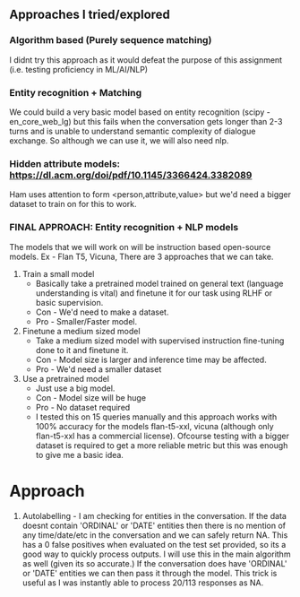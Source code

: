 ## Approaches I tried/explored

### Algorithm based (Purely sequence matching)
I didnt try this approach as it would defeat the purpose of this assignment (i.e. testing proficiency in ML/AI/NLP)

### Entity recognition + Matching

We could build a very basic model based on entity recognition (scipy - en_core_web_lg) but this fails when the conversation gets longer than 2-3 turns and is unable to understand semantic complexity of dialogue exchange. So although we can use it, we will also need nlp.

### Hidden attribute models: https://dl.acm.org/doi/pdf/10.1145/3366424.3382089
Ham uses attention to form <person,attribute,value> but we'd need a bigger dataset to train on for this to work. 


### FINAL APPROACH: Entity recognition + NLP models
The models that we will work on will be instruction based open-source models. Ex - Flan T5, Vicuna, 
There are 3 approaches that we can take. 
1. Train a small model 
    - Basically take a pretrained model trained on general text (language understanding is vital) and finetune it for our task using RLHF or basic supervision.
    - Con - We'd need to make a dataset.
    - Pro - Smaller/Faster model.
2. Finetune a medium sized model
    - Take a medium sized model with supervised instruction fine-tuning done to it and finetune it.
    - Con - Model size is larger and inference time may be affected.
    - Pro - We'd need a smaller dataset
3. Use a pretrained model
    - Just use a big model.
    - Con - Model size will be huge
    - Pro - No dataset required
    - I tested this on 15 queries manually and this approach works with 100% accuracy for the models flan-t5-xxl, vicuna (although only flan-t5-xxl has a commercial license). Ofcourse testing with a bigger dataset is required to get a more reliable metric but this was enough to give me a basic idea.

# Approach
1. Autolabelling - I am checking for entities in the conversation. If the data doesnt contain 'ORDINAL' or 'DATE' entities then there is no mention of any time/date/etc in the conversation and we can safely return NA. This has a 0 false positives when evaluated on the test set provided, so its a good way to quickly process outputs. I will use this in the main algorithm as well (given its so accurate.) If the conversation does have 'ORDINAL' or 'DATE' entities we can then pass it through the model. This trick is useful as I was instantly able to process 20/113 responses as NA.

